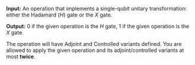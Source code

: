 **Input:** An operation that implements a single-qubit unitary transformation:
either the Hadamard ($H$) gate or the $X$ gate. 

**Output:**  0 if the given operation is the $H$ gate, 1 if the given operation is the $X$ gate.

The operation will have Adjoint and Controlled variants defined.
You are allowed to apply the given operation and its adjoint/controlled variants at most **twice**.
